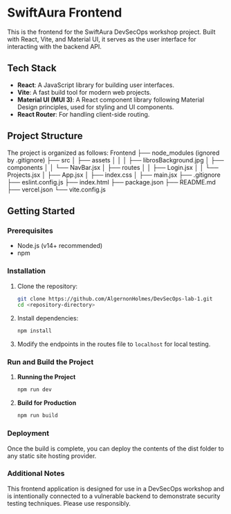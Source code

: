 # SwiftAura Frontend

This is the frontend for the SwiftAura DevSecOps workshop project. Built with React, Vite, and Material UI, it serves as the user interface for interacting with the backend API.

## Tech Stack
- **React**: A JavaScript library for building user interfaces.
- **Vite**: A fast build tool for modern web projects.
- **Material UI (MUI 3)**: A React component library following Material Design principles, used for styling and UI components.
- **React Router**: For handling client-side routing.

## Project Structure
The project is organized as follows:
Frontend
├── node_modules (ignored by .gitignore)
├── src
│   ├── assets
│   │   │   ├── librosBackground.jpg
│   ├── components
│   │   └── NavBar.jsx
│   ├── routes
│   │   ├── Login.jsx
│   │   └── Projects.jsx
│   ├── App.jsx
│   ├── index.css
│   ├── main.jsx
├── .gitignore
├── eslint.config.js
├── index.html
├── package.json
├── README.md
├── vercel.json
└── vite.config.js


## Getting Started

### Prerequisites
- Node.js (v14+ recommended)
- npm

### Installation

1. Clone the repository:
    ```bash
    git clone https://github.com/AlgernonHolmes/DevSecOps-lab-1.git
    cd <repository-directory>
    ```

2. Install dependencies:
    ```bash
    npm install
    ```

3. Modify the endpoints in the routes file to `localhost` for local testing.

### Run and Build the Project

1. **Running the Project**
    ```bash
    npm run dev
    ```

2. **Build for Production**
    ```bash
    npm run build
    ```

### Deployment

Once the build is complete, you can deploy the contents of the dist folder to any static site hosting provider.

### Additional Notes

This frontend application is designed for use in a DevSecOps workshop and is intentionally connected to a vulnerable backend to demonstrate security testing techniques. Please use responsibly.
